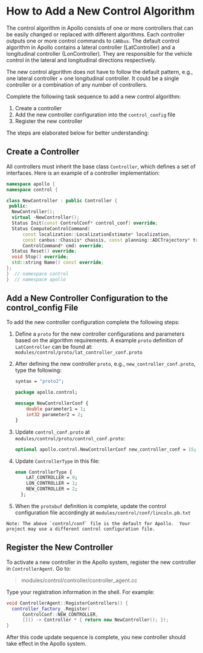 # How to Add a New Control Algorithm

The control algorithm in Apollo consists of one or more controllers that can be easily changed or replaced with different algorithms. Each controller outputs one or more control commands to `CANbus`. The default control algorithm in Apollo contains a lateral controller (LatController) and a longitudinal controller (LonController). They are responsible for the vehicle control in the lateral and longitudinal directions respectively.

The new control algorithm does not have to follow the default pattern, e.g., one lateral controller + one longitudinal controller. It could be a single controller or a combination of any number of controllers.

Complete the following task sequence to add a new control algorithm:

1. Create a controller
2. Add the new controller configuration into the `control_config` file
3. Register the new controller

The steps are elaborated below for better understanding:

## Create a Controller

All controllers must inherit the base class `Controller`, which defines a set of interfaces. Here is an example of a controller implementation:

```c++
namespace apollo {
namespace control {

class NewController : public Controller {
 public:
  NewController();
  virtual ~NewController();
  Status Init(const ControlConf* control_conf) override;
  Status ComputeControlCommand(
      const localization::LocalizationEstimate* localization,
      const canbus::Chassis* chassis, const planning::ADCTrajectory* trajectory,
      ControlCommand* cmd) override;
  Status Reset() override;
  void Stop() override;
  std::string Name() const override;
};
}  // namespace control
}  // namespace apollo
```



## Add a New Controller Configuration to the control_config File

To add the new controller configuration complete the following steps:

1. Define a `proto` for the new controller configurations and parameters based on the algorithm requirements. A example `proto` definition of `LatController` can be found at:  `modules/control/proto/lat_controller_conf.proto`
2. After defining the new controller `proto`, e.g., `new_controller_conf.proto`, type the following:

    ```protobuf
    syntax = "proto2";

    package apollo.control;

    message NewControllerConf {
        double parameter1 = 1;
        int32 parameter2 = 2;
    }
    ```

3. Update `control_conf.proto` at  `modules/control/proto/control_conf.proto`:

    ```protobuf
    optional apollo.control.NewControllerConf new_controller_conf = 15;
    ```

4. Update `ControllerType` in this file:

    ```protobuf
    enum ControllerType {
        LAT_CONTROLLER = 0;
        LON_CONTROLLER = 1;
        NEW_CONTROLLER = 2;
      };
    ```

5. When the `protobuf` definition is complete, update the control configuration file accordingly at `modules/control/conf/lincoln.pb.txt`

```
Note: The above `control/conf` file is the default for Apollo.  Your project may use a different control configuration file.
```

## Register the New Controller

To activate a new controller in the Apollo system, register the new controller in `ControllerAgent`.  Go to:

> modules/control/controller/controller_agent.cc

Type your registration information in the shell. For example:

```c++
void ControllerAgent::RegisterControllers() {
  controller_factory_.Register(
      ControlConf::NEW_CONTROLLER,
      []() -> Controller * { return new NewController(); });
}
```

After this code update sequence is complete, you new controller should take effect in the Apollo system.
